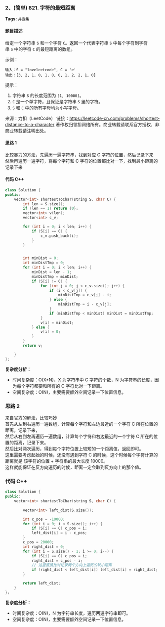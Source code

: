 ### 2、(简单) 821. 字符的最短距离
**Tags:**  `并查集`  

#### 题目描述  
给定一个字符串 `S` 和一个字符 `C`。返回一个代表字符串 `S` 中每个字符到字符串 `S` 中的字符 `C` 的最短距离的数组。

示例：
```
输入：S = "loveleetcode", C = 'e'
输出：[3, 2, 1, 0, 1, 0, 0, 1, 2, 2, 1, 0]
```

提示：
1. 字符串 `S` 的长度范围为 `[1, 10000]`。
2. `C` 是一个单字符，且保证是字符串 `S` 里的字符。
3. `S` 和 `C` 中的所有字母均为小写字母。

来源：力扣（LeetCode）
链接：https://leetcode-cn.com/problems/shortest-distance-to-a-character
著作权归领扣网络所有。商业转载请联系官方授权，非商业转载请注明出处。


#### 思路 1
比较暴力的方法，先遍历一遍字符串，找到对应 C 字符的位置，然后记录下来  
然后再遍历一遍字符，将每个字符和 C 字符的位置都比对一下，找到最小距离的记录下来  

#### 代码 C++
```c++
class Solution {
public:
    vector<int> shortestToChar(string S, char C) {
        int len = S.size();
        if (len == 1) return {0};
        vector<int> v(len);
        vector<int> c_v;

        for (int i = 0; i < len; i++) {
            if (S[i] == C) {
                c_v.push_back(i);
            }
        }


        int minDist = 0;
        int minDistTmp = 0;
        for (int i = 0; i < len; i++) {
            minDist = len - 1;
            minDistTmp = minDist;
            if (S[i] != C) {
                for (int j = 0; j < c_v.size(); j++) {
                    if (i < c_v[j]) {
                        minDistTmp = c_v[j] - i;
                    } else {
                        minDistTmp = i - c_v[j];
                    }
                    if (minDistTmp < minDist) minDist = minDistTmp;
                }
                v[i] = minDist;
            } else {
                v[i] = 0;
            }
        }
        return v;

    }
};
```

**复杂度分析：**
- 时间复杂度：O(X*N)，X 为字符串中 C 字符的个数，N 为字符串的长度，因为每个字符都要和所有的 C 字符比对一下距离。
- 空间复杂度：O(N)，主要需要额外空间记录一下位置信息。

### 思路 2
来自官方的解法，比较巧妙  
首先从左到右遍历一遍数组，计算每个字符和左边最近的一个字符 C 所在位置的距离，记录下来，  
然后从右到左再遍历一遍数组，计算每个字符和右边最近的一个字符 C 所在的位置的距离，记录下来。  
然后比对两次遍历，得到每个字符位置上较短的一个距离值，返回即可。  
这里需要考虑起始的时候，还没有遇到字符 C 的时候，这个时候每个字符计算的距离就是 该字符的位置 + 字符串的最大长度 10000。  
这样就能保证在反方向遍历的时候，距离一定会取到反方向上的那个值。  

### 代码 C++
```c++
class Solution {
public:
    vector<int> shortestToChar(string S, char C) {
        
        vector<int> left_dist(S.size());

        int c_pos = -10000;
        for (int i = 0; i < S.size(); i++) {
            if (S[i] == C) c_pos = i;
            left_dist[i] = i - c_pos;
        }
        c_pos = 20000;
        int right_dist = 0;
        for (int i = S.size() - 1; i >= 0; i--) {
            if (S[i] == C) c_pos = i;
            right_dist = c_pos - i;
            // 这里直接比对记录两个方向上遍历的较小距离
            if (right_dist < left_dist[i]) left_dist[i] = right_dist;
        }

        return left_dist;
    }
};
```

**复杂度分析：**
- 时间复杂度：O(N)，N 为字符串长度，遍历两遍字符串即可。
- 空间复杂度：O(N)，主要需要额外空间记录一下位置信息。